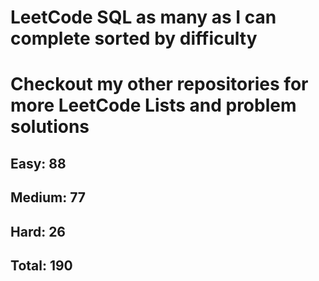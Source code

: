 <h1>LeetCode SQL as many as I can complete sorted by difficulty</h1>
<h1> Checkout my other repositories for more LeetCode Lists and problem solutions</h1>

<h2>Easy: 88</h2>
<h2>Medium: 77</h2>
<h2>Hard: 26</h2>
<h2>Total: 190</h2>

